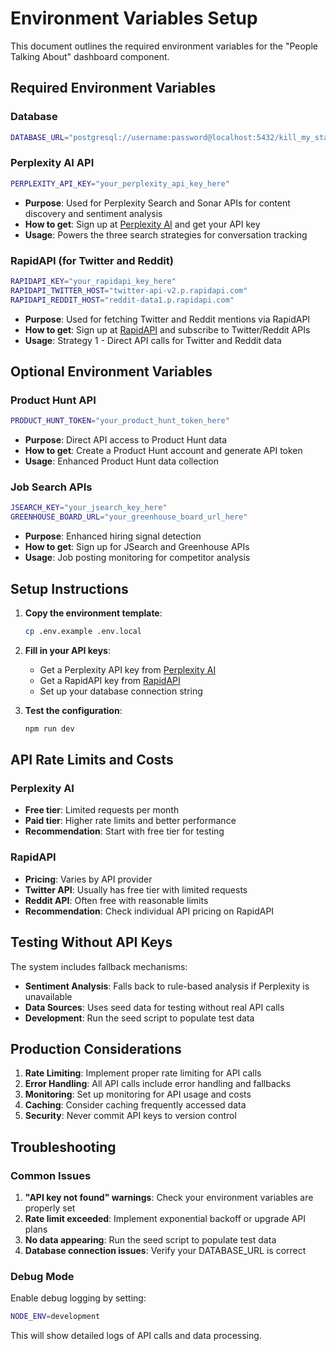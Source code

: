 # Environment Variables Setup

This document outlines the required environment variables for the "People Talking About" dashboard component.

## Required Environment Variables

### Database
```bash
DATABASE_URL="postgresql://username:password@localhost:5432/kill_my_startup"
```

### Perplexity AI API
```bash
PERPLEXITY_API_KEY="your_perplexity_api_key_here"
```
- **Purpose**: Used for Perplexity Search and Sonar APIs for content discovery and sentiment analysis
- **How to get**: Sign up at [Perplexity AI](https://www.perplexity.ai/) and get your API key
- **Usage**: Powers the three search strategies for conversation tracking

### RapidAPI (for Twitter and Reddit)
```bash
RAPIDAPI_KEY="your_rapidapi_key_here"
RAPIDAPI_TWITTER_HOST="twitter-api-v2.p.rapidapi.com"
RAPIDAPI_REDDIT_HOST="reddit-data1.p.rapidapi.com"
```
- **Purpose**: Used for fetching Twitter and Reddit mentions via RapidAPI
- **How to get**: Sign up at [RapidAPI](https://rapidapi.com/) and subscribe to Twitter/Reddit APIs
- **Usage**: Strategy 1 - Direct API calls for Twitter and Reddit data

## Optional Environment Variables

### Product Hunt API
```bash
PRODUCT_HUNT_TOKEN="your_product_hunt_token_here"
```
- **Purpose**: Direct API access to Product Hunt data
- **How to get**: Create a Product Hunt account and generate API token
- **Usage**: Enhanced Product Hunt data collection

### Job Search APIs
```bash
JSEARCH_KEY="your_jsearch_key_here"
GREENHOUSE_BOARD_URL="your_greenhouse_board_url_here"
```
- **Purpose**: Enhanced hiring signal detection
- **How to get**: Sign up for JSearch and Greenhouse APIs
- **Usage**: Job posting monitoring for competitor analysis

## Setup Instructions

1. **Copy the environment template**:
   ```bash
   cp .env.example .env.local
   ```

2. **Fill in your API keys**:
   - Get a Perplexity API key from [Perplexity AI](https://www.perplexity.ai/)
   - Get a RapidAPI key from [RapidAPI](https://rapidapi.com/)
   - Set up your database connection string

3. **Test the configuration**:
   ```bash
   npm run dev
   ```

## API Rate Limits and Costs

### Perplexity AI
- **Free tier**: Limited requests per month
- **Paid tier**: Higher rate limits and better performance
- **Recommendation**: Start with free tier for testing

### RapidAPI
- **Pricing**: Varies by API provider
- **Twitter API**: Usually has free tier with limited requests
- **Reddit API**: Often free with reasonable limits
- **Recommendation**: Check individual API pricing on RapidAPI

## Testing Without API Keys

The system includes fallback mechanisms:
- **Sentiment Analysis**: Falls back to rule-based analysis if Perplexity is unavailable
- **Data Sources**: Uses seed data for testing without real API calls
- **Development**: Run the seed script to populate test data

## Production Considerations

1. **Rate Limiting**: Implement proper rate limiting for API calls
2. **Error Handling**: All API calls include error handling and fallbacks
3. **Monitoring**: Set up monitoring for API usage and costs
4. **Caching**: Consider caching frequently accessed data
5. **Security**: Never commit API keys to version control

## Troubleshooting

### Common Issues

1. **"API key not found" warnings**: Check your environment variables are properly set
2. **Rate limit exceeded**: Implement exponential backoff or upgrade API plans
3. **No data appearing**: Run the seed script to populate test data
4. **Database connection issues**: Verify your DATABASE_URL is correct

### Debug Mode

Enable debug logging by setting:
```bash
NODE_ENV=development
```

This will show detailed logs of API calls and data processing.
